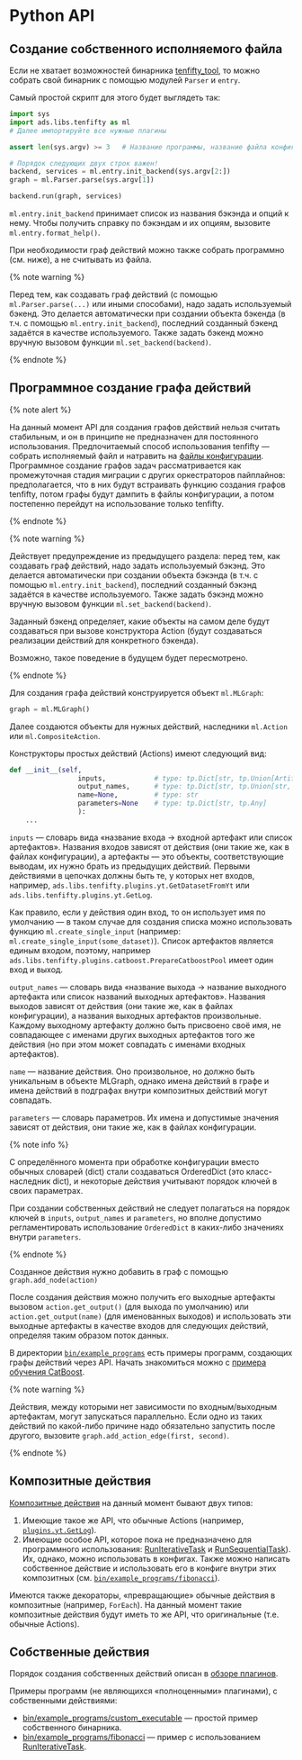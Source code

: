 # Python API

## Создание собственного исполняемого файла
Если не хватает возможностей бинарника [tenfifty_tool](../quickstart.md), то можно собрать свой бинарник с помощью модулей `Parser` и `entry`.

Самый простой скрипт для этого будет выглядеть так:

```python
import sys
import ads.libs.tenfifty as ml
# Далее импортируйте все нужные плагины

assert len(sys.argv) >= 3   # Название программы, название файла конфигурации, название бэкенда, затем опции

# Порядок следующих двух строк важен!
backend, services = ml.entry.init_backend(sys.argv[2:])
graph = ml.Parser.parse(sys.argv[1])

backend.run(graph, services)
```

`ml.entry.init_backend` принимает список из названия бэкэнда и опций к нему. Чтобы получить справку по бэкэндам и их опциям, вызовите `ml.entry.format_help()`.

При необходимости граф действий можно также собрать программно (см. ниже), а не считывать из файла.

{% note warning %}

Перед тем, как создавать граф действий (с помощью `ml.Parser.parse(...)` или иными способами), надо задать используемый бэкенд. Это делается автоматически при создании объекта бэкенда (в т.ч. с помощью `ml.entry.init_backend`), последний созданный бэкенд задаётся в качестве используемого. Также задать бэкенд можно вручную вызовом функции `ml.set_backend(backend)`.

{% endnote %}


## Программное создание графа действий
{% note alert %}

На данный момент API для создания графов действий нельзя считать стабильным, и он в принципе не предназначен для постоянного использования. Предпочитаемый способ использования tenfifty — собрать исполняемый файл и натравить на [файлы конфигурации](parser.md). Программное создание графов задач рассматривается как промежуточная стадия миграции с других оркестраторов пайплайнов: предполагается, что в них будут встраивать функцию создания графов tenfifty, потом графы будут дампить в файлы конфигурации, а потом постепенно перейдут на использование только tenfifty.

{% endnote %}

{% note warning %}

Действует предупреждение из предыдущего раздела: перед тем, как создавать граф действий, надо задать используемый бэкэнд. Это делается автоматически при создании объекта бэкэнда (в т.ч. с помощью `ml.entry.init_backend`), последний созданный бэкэнд задаётся в качестве используемого. Также задать бэкэнд можно вручную вызовом функции `ml.set_backend(backend)`.

Заданный бэкенд определяет, какие объекты на самом деле будут создаваться при вызове конструктора Action (будут создаваться реализации действий для конкретного бэкенда).

Возможно, такое поведение в будущем будет пересмотрено.

{% endnote %}

Для создания графа действий конструируется объект `ml.MLGraph`:

```python
graph = ml.MLGraph()
```

Далее создаются объекты для нужных действий, наследники `ml.Action` или `ml.CompositeAction`.

Конструкторы простых действий (Actions) имеют следующий вид:

```python
def __init__(self,
                 inputs,            # type: tp.Dict[str, tp.Union[Artifact, tp.List[Artifact]]]
                 output_names,      # type: tp.Dict[str, tp.Union[str, tp.List[str]]]
                 name=None,         # type: str
                 parameters=None    # type: tp.Dict[str, tp.Any]
                 ):
    ...
```

`inputs` — словарь вида «название входа → входной артефакт или список артефактов». Названия входов зависят от действия (они такие же, как в файлах конфигурации), а артефакты — это объекты, соответствующие выводам, их нужно брать из предыдущих действий. Первыми действиями в цепочках должны быть те, у которых нет входов, например, `ads.libs.tenfifty.plugins.yt.GetDatasetFromYt` или `ads.libs.tenfifty.plugins.yt.GetLog`.

Как правило, если у действия один вход, то он использует имя по умолчанию — в таком случае для создания списка можно использовать функцию `ml.create_single_input` (например: `ml.create_single_input(some_dataset)`). Список артефактов является единым входом, поэтому, например `ads.libs.tenfifty.plugins.catboost.PrepareCatboostPool` имеет один вход и выход.

`output_names` — словарь вида «название выхода → название выходного артефакта или список названий выходных артефактов». Названия выходов зависят от действия (они такие же, как в файлах конфигурации), а названия выходных артефактов произвольные. Каждому выходному артефакту должно быть присвоено своё имя, не совпадающее с именами других выходных артефактов того же действия (но при этом может совпадать с именами входных артефактов).

`name` — название действия. Оно произвольное, но должно быть уникальным в объекте MLGraph, однако имена действий в графе и имена действий в подграфах внутри композитных действий могут совпадать.

`parameters` — словарь параметров. Их имена и допустимые значения зависят от действия, они такие же, как в файлах конфигурации.

{% note info %}

С определённого момента при обработке конфигурации вместо обычных словарей (dict) стали создаваться OrderedDict (это класс-наследник dict), и некоторые действия учитывают порядок ключей в своих параметрах.

При создании собственных действий не следует полагаться на порядок ключей в `inputs`, `output_names` и `parameters`, но вполне допустимо регламентировать использование `OrderedDict` в каких-либо значениях внутри `parameters`.

{% endnote %}

Созданное действия нужно добавить в граф с помощью `graph.add_node(action)`

После создания действия можно получить его выходные артефакты вызовом `action.get_output()` (для выхода по умолчанию) или `action.get_output(name)` (для именованных выходов) и использовать эти выходные артефакты в качестве входов для следующих действий, определяя таким образом поток данных.

В директории [`bin/example_programs`](https://a.yandex-team.ru/arc/trunk/arcadia/ads/libs/tenfifty/bin/example_programs) есть примеры программ, создающих графы действий через API. Начать знакомиться можно с [примера обучения CatBoost](https://a.yandex-team.ru/arc/trunk/arcadia/ads/libs/tenfifty/bin/example_programs/train_catboost).

{% note warning %}

Действия, между которыми нет зависимости по входным/выходным артефактам, могут запускаться параллельно. Если одно из таких действий по какой-либо причине надо обязательно запустить после другого, вызовите `graph.add_action_edge(first, second)`.

{% endnote %}


## Композитные действия
[Композитные действия](../composite_actions/overview.md) на данный момент бывают двух типов:

1. Имеющие такое же API, что обычные Actions (например, [`plugins.yt.GetLog`](../plugins/yt.md#g_log)).
2. Имеющие особое API, которое пока не предназначено для программного использования: [RunIterativeTask](../composite_actions/iterative_train.md) и [RunSequentialTask](../composite_actions/sequential_train.md)). Их, однако, можно использовать в конфигах. Также можно написать собственное действие и использовать его в конфиге внутри этих композитных (см. [`bin/example_programs/fibonacci`](https://a.yandex-team.ru/arc/trunk/arcadia/ads/libs/tenfifty/bin/example_programs/train_catboost)).

Имеются также декораторы, «превращающие» обычные действия в композитные (например, `ForEach`). На данный момент такие композитные действия будут иметь то же API, что оригинальные (т.е. обычные Actions).

## Собственные действия
Порядок создания собственных действий описан в [обзоре плагинов](../plugins/overview.md).

Примеры программ (не являющихся «полноценными» плагинами), с собственными действиями:

* [bin/example_programs/custom_executable](https://a.yandex-team.ru/arc/trunk/arcadia/ads/libs/tenfifty/bin/example_programs/custom_executable`) — простой пример собственного бинарника.
* [bin/example_programs/fibonacci](https://a.yandex-team.ru/arc/trunk/arcadia/ads/libs/tenfifty/bin/example_programs/fibonacci) — пример с использованием [RunIterativeTask](../composite_actions/iterative_train.md).
